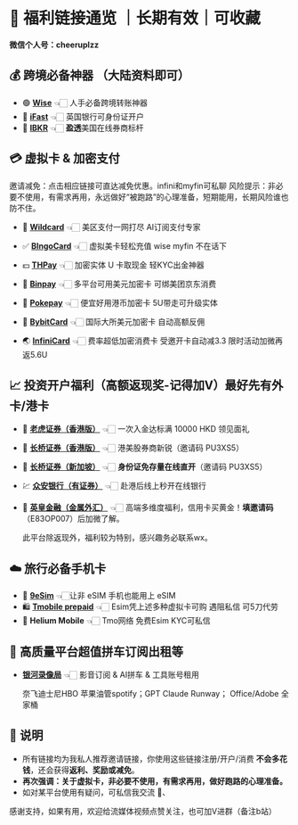 

# 🎉 福利链接通览 ｜长期有效｜可收藏

**微信个人号：cheeruplzz**


## 💰 跨境必备神器 （大陆资料即可）

- 🟢 [**Wise**](https://wise.com/invite/ihpc/chengangl)  👈🏻 人手必备跨境转账神器
- 🏦 [**iFast**](https://www.ifastgb.com/tellafriend/chengangl82)  👈🏻 英国银行可身份证开户
- 🔴 [**IBKR**](https://ibkr.com/referral/chengang564)  👈🏻 **盈透**美国在线券商标杆 


## 💳 虚拟卡 & 加密支付
邀请减免：点击相应链接可直达减免优惠。infini和myfin可私聊
风险提示：非必要不使用，有需求再用，永远做好“被跑路”的心理准备，短期能用，长期风险谁也防不住。


- 💎 [**Wildcard**](https://yeka.ai/i/LANGKE)     👈🏻 美区支付一网打尽  AI订阅支付专家
  
- ✅ [**BIngoCard**](https://m.bebingocard.com/login?code=LANGKE)  👈🏻 虚拟美卡轻松充值  wise myfin 不在话下
  
- 💵 [**THPay**](https://www.thpay.org/?channelCode=3704699)         👈🏻 加密实体 U 卡取现金  轻KYC出金神器
  
- 🕋 [**Binpay**](https://app.binpay.cc/pages/passport/invitation?r=101271)        👈🏻 多平台可用美元加密卡  可绑美团京东消费
  
- 🥗 [**Pokepay**](https://app.pokepay.cc/pages/invitation/regist?r=211098)     👈🏻 便宜好用港币加密卡 5U带走可升级实体
  
- 🎲 [**BybitCard**](https://partner.bybit.com/b/CHEERUP)  👈🏻 国际大所美元加密卡 自动高额反佣

- 🌏 [**InfiniCard**](https://app.infini.money/signup?ref=RGQYQQY)  👈🏻 费率超低加密消费卡 受邀开卡自动减3.3  限时活动加微再返5.6U



## 📈 投资开户福利（高额返现奖-记得加V）最好先有外卡/港卡

- 🐯 [**老虎证券（香港版）**](https://tigr.link/9Aq719) 👈🏻 一次入金达标满 10000 HKD 领见面礼

- 🚀 [**长桥证券（香港版）**](https://app.longbridgehk.com/ac/oa?account_channel=lb&channel=HB100002&invite-code=PU3XS5) 👈🏻 港美股券商新锐（邀请码 PU3XS5）

- 🚀 [**长桥证券（新加坡）**](https://activity.lbmkt.ing/pages/longbridge/7415/index.html?app_id=longbridge&org_id=1&account_channel=lb&lang=zh-CN&channel=HB100002&invite-code=PU3XS5) 👈🏻 **身份证免存量在线直开**（邀请码 PU3XS5）

- 💹 [**众安银行（有证券）**](https://l.za.group/Ae3fR) 👈🏻 赴港后线上秒开在线银行

- 🔱 [**英皇金融（金属外汇）**](https://www.empfs.com/form/bullion-personal) 👈🏻 高端多维度福利，信用卡买黄金！**填邀请码**（E83OP007）后加微了解。

  此平台除返现外，福利较为特别，感兴趣务必联系wx。











## ☁️ 旅行必备手机卡

- 📲 [**9eSim**](https://www.9esim.com/?coupon=langke)                      👈🏻让非 eSIM 手机也能用上 eSIM
- 🛍️ [**Tmobile prepaid**](https://www.bilibili.com/video/BV163BdY4Ehn) 👈🏻 Esim凭上述多种虚拟卡可购  遇阻私信  可5刀代劳
- 🫧 **Helium Mobile**     👈🏻 Tmo网络  免费Esim  KYC可私信





## 🎥 高质量平台超值拼车订阅出租等

- [**银河录像局**](https://nf.video/fEczE)  👈🏻 影音订阅 & AI拼车 & 工具账号租用

  奈飞迪士尼HBO  苹果油管spotify；GPT Claude Runway； Office/Adobe 全家桶



## 📌 说明

- 所有链接均为我私人推荐邀请链接，你使用这些链接注册/开户/消费 **不会多花钱**，还会获得**返利、奖励或减免**。
- **再次强调：关于虚拟卡，非必要不使用，有需求再用，做好跑路的心理准备。**
- 如对某平台使用有疑问，可私信我交流 👋、

感谢支持，如果有用，欢迎给流媒体视频点赞关注，也可加V进群（备注b站）
